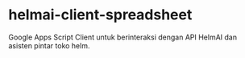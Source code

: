 # helmai-client-spreadsheet
Google Apps Script Client untuk berinteraksi dengan API HelmAI dan asisten pintar toko helm.
